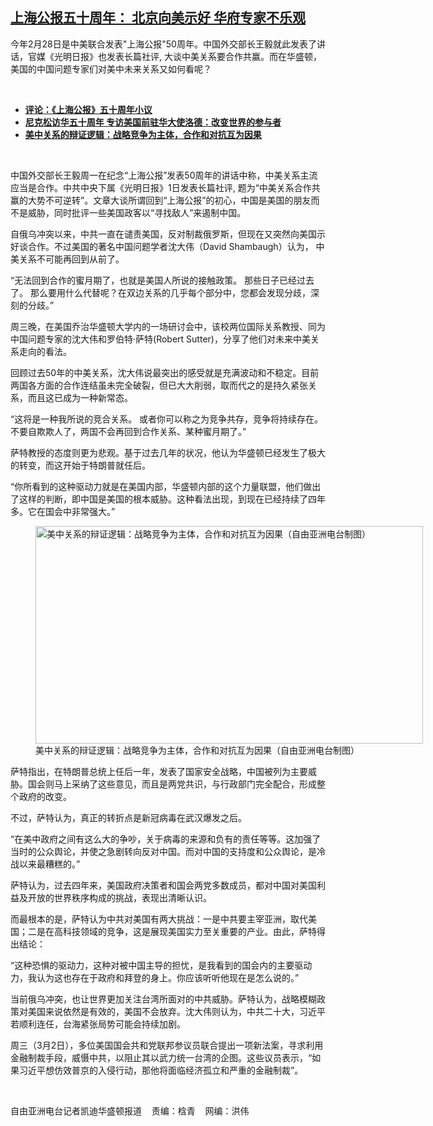 <!--1646344560000-->
[上海公报五十周年： 北京向美示好 华府专家不乐观](https://www.rfa.org/mandarin/yataibaodao/junshiwaijiao/kw-03032022110822.html)
------

<p>今年2月28日是中美联合发表"上海公报"50周年。中国外交部长王毅就此发表了讲话，官媒《光明日报》也发表长篇社评, 大谈中美关系要合作共赢。而在华盛顿，美国的中国问题专家们对美中未来关系又如何看呢？</p><p><br/></p><ul><li><a href="https://www.rfa.org/mandarin/pinglun/huping/hp-02282022124558.html"><strong>评论：《上海公报》五十周年小议</strong></a></li><li><strong><a href="https://www.rfa.org/mandarin/yataibaodao/junshiwaijiao/rc-02152022112956.html">尼克松访华五十周年 专访美国前驻华大使洛德：改变世界的参与者</a></strong></li><li><a href="https://www.rfa.org/mandarin/yataibaodao/junshiwaijiao/swd-11162021124639-htmly-11162021134606.html"><strong>美中关系的辩证逻辑：战略竞争为主体，合作和对抗互为因果</strong></a></li></ul><p><br/></p><p>中国外交部长王毅周一在纪念“上海公报”发表<span>50</span><span>周年的讲话中称，中美关系主流应当是合作。中共中央下属《光明日报》</span><span>1</span><span>日发表长篇社评</span><span>, </span><span>题为“中美关系合作共赢的大势不可逆转”。文章大谈所谓回到“上海公报”的初心，中国是美国的朋友而不是威胁，同时批评一些美国政客以“寻找敌人”来遏制中国。</span></p><p><span>自俄乌冲突以来，中共一直在谴责美国，反对制裁俄罗斯，但现在又突然向美国示好谈合作。不过美国的著名中国问题学者沈大伟（</span><span>David Shambaugh</span><span>）认为，</span><span> </span><span>中美关系不可能再回到从前了。</span></p><p><span>“无法回到合作的蜜月期了，也就是美国人所说的接触政策。</span><span> <span>那些日子已经过去了。</span></span><span> <span>那么要用什么代替呢？在双边关系的几乎每个部分中，您都会发现分歧，深刻的分歧。”</span></span></p><p><span>周三晚，在美国乔治华盛顿大学内的一场研讨会中，该校两位国际关系教授、同为中国问题专家的沈大伟和罗伯特·萨特</span><span>(Robert Sutter)</span><span>，分享了他们对未来中美关系走向的看法。</span></p><p><span>回顾过去</span><span>50</span><span>年的中美关系，沈大伟说最突出的感受就是充满波动和不稳定。目前两国各方面的合作连结虽未完全破裂，但已大大削弱，取而代之的是持久紧张关系，而且这已成为一种新常态。</span></p><p><span>“这将是一种我所说的竞合关系。</span><span> <span>或者你可以称之为竞争共存，竞争将持续存在。</span></span><span> <span>不要自欺欺人了，两国不会再回到合作关系、某种蜜月期了。”</span></span></p><p><span>萨特教授的态度则更为悲观。基于过去几年的状况，他认为华盛顿已经发生了极大的转变，而这开始于特朗普就任后。</span></p><p><span>“你所看到的这种驱动力就是在美国内部，华盛顿内部的这个力量联盟，他们做出了这样的判断，即中国是美国的根本威胁。这种看法出现，到现在已经持续了四年多。它在国会中非常强大。”</span></p><p><span><figure class="image-richtext image-inline captioned" style="width:620px;"><img alt="美中关系的辩证逻辑：战略竞争为主体，合作和对抗互为因果（自由亚洲电台制图）" height="348" src="https://www.rfa.org/mandarin/yataibaodao/junshiwaijiao/kw-03032022110822.html/kw0303b.jpg/@@images/9c7a3a03-f8e6-417a-98b5-271537242488.jpeg" title="kw0303b.jpg" width="620"/><figcaption class="image-caption">美中关系的辩证逻辑：战略竞争为主体，合作和对抗互为因果（自由亚洲电台制图）</figcaption><small></small></figure></span></p><p><span>萨特指出，在特朗普总统上任后一年，发表了国家安全战略，中国被列为主要威胁。国会则马上采纳了这些意见，而且是两党共识，与行政部门完全配合，形成整个政府的改变。</span></p><p><span>不过，萨特认为，真正的转折点是新冠病毒在武汉爆发之后。</span></p><p><span>“在美中政府之间有这么大的争吵，关于病毒的来源和负有的责任等等。这加强了当时的公众舆论，并使之急剧转向反对中国。而对中国的支持度和公众舆论，是冷战以来最糟糕的。”</span></p><p><span>萨特认为，过去四年来，美国政府决策者和国会两党多数成员，都对中国对美国利益及开放的世界秩序构成的挑战，表现出清晰认识。</span></p><p><span>而最根本的是，萨特认为中共对美国有两大挑战：一是中共要主宰亚洲，取代美国；二是在高科技领域的竞争，这是展现美国实力至关重要的产业。由此，萨特得出结论：</span></p><p><span>“这种恐惧的驱动力，这种对被中国主导的担忧，是我看到的国会内的主要驱动力，我认为这也存在于政府和拜登的身上。你应该听听他现在是怎么说的。”</span></p><p><span>当前俄乌冲突，也让世界更加关注台湾所面对的中共威胁。萨特认为，战略模糊政策对美国来说依然是有效的，美国不会放弃。沈大伟则认为，中共二十大，习近平若顺利连任，台海紧张局势可能会持续加剧。</span></p><p><span>周三（</span><span>3</span><span>月</span><span>2</span><span>日），多位美国国会共和党联邦参议员联合提出一项新法案，寻求利用金融制裁手段，威慑中共，以阻止其以武力统一台湾的企图。这些议员表示，“如果习近平想仿效普京的入侵行动，那他将面临经济孤立和严重的金融制裁”。</span></p><p><br/></p><p><span>自由亚洲电台记者凯迪</span><span>华盛顿报道    责编：梒青    网编：洪伟<br/></span></p>
